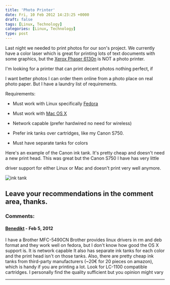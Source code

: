 ```yaml
---
title: 'Photo Printer'
date: Fri, 10 Feb 2012 14:23:25 +0000
draft: false
tags: [Linux, Technology]
categories: [Linux, Technology]
type: post
---
```


Last night we needed to print photos for our son's project. We currently have a color laser which is great for printing lots of text documents with some graphics, but the [Xerox Phaser 6130n](http://www.office.xerox.com/printers/color-printers/phaser-6130/enus.html) is NOT a photo printer.

I'm looking for a printer that can print decent photos nothing perfect, if

I want better photos I can order them online from a photo place on real photo paper. But I have a laundry list of requirements.

Requirements:

*   Must work with Linux specifically [Fedora](http://fedoraproject.org/get-fedora)

*   Must work with [Mac OS X](http://www.apple.com/macosx/)

*   Network capable (prefer hardwired no need for wireless)

*   Prefer ink tanks over cartridges, like my Canon S750.

*   Must have separate tanks for colors

Here's an example of the Canon ink tank. It's pretty cheap and doesn't need a new print head. This was great but the Canon S750 I have has very little

driver support for either Linux or Mac and doesn't print very well anymore.

![ink tank](http://lh6.googleusercontent.com/public/4wy4giFrkyoKOYBFLvPad35erJGhNHzRD7IsX0pRlUWgsbu278ckkM4AbiMX-mu2ddPjGLpMoDYfW0Xj8tBBLEEJMAto-VC_ZY4Wg2zIjFbETsJ3voLiPtDZbZRNFKoKarOhJLDr1lHkpd3uQrW2RsJdmrH_IDFfOl6_JnLEIb2fV_nH-3YmxvYAtUrSDfnSY-nBrEgdMeDg4FiJIzc5sjck7d1f5IySq73pDA1dEsFyylJghY5nH3s0Qoi2PFYmOgEFh6-kwzonnKTdGP1soIdShZpE4UeP6fW_rwX7G2b9JEbd--JZbHsw4CsJv6f07n99pJRKzBUMXbuQC4MkcwJNqoZvZt8OpypofoRjtnSfX1mHuH3sCzk)

Leave your recommendations in the comment area, thanks.
---
### Comments:
#### [Benedikt]( "benedikt.morbach@googlemail.com") - <time datetime="2012-02-10 11:23:08">Feb 5, 2012</time>

I have a Brother MFC-5490CN Brother provides linux drivers in rm and deb format and they work well on fedora, but I don't know how good the OS X support is. It is network capable It also has separate ink tanks for each color and the print head isn't on those tanks. Also, there are pretty cheap ink tanks from third-party manufacturers (~20€ for 20 pieces on amazon), which is handy if you are printing a lot. Look for LC-1100 compatible cartridges. I personally find the quality sufficient but you opinion might vary
<hr />
